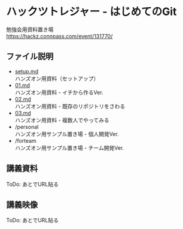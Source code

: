 # ハックツトレジャー - はじめてのGit
勉強会用資料置き場  
https://hackz.connpass.com/event/131770/

## ファイル説明
- [setup.md](https://github.com/moririn772/git-handson/blob/master/setup.md)  
  ハンズオン用資料（セットアップ）
- [01.md](https://github.com/moririn772/git-handson/blob/master/01.md)  
  ハンズオン用資料 - イチから作るVer.
- [02.md](https://github.com/moririn772/git-handson/blob/master/02.md)  
  ハンズオン用資料 - 既存のリポジトリをさわる
- [03.md](https://github.com/moririn772/git-handson/blob/master/03.md)  
  ハンズオン用資料 - 複数人でやってみる
- /personal  
  ハンズオン用サンプル置き場 - 個人開発Ver.
- /forteam  
  ハンズオン用サンプル置き場 - チーム開発Ver.

## 講義資料

ToDo: あとでURL貼る

## 講義映像

ToDo: あとでURL貼る
